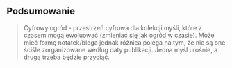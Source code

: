 ## Podsumowanie
>Cyfrowy ogród - przestrzeń cyfrowa dla kolekcji myśli, które z czasem mogą ewoluować (zmieniać się jak ogród w czasie). Może mieć formę notatek/bloga jednak różnica polega na tym, że nie są one ściśle zorganizowane według daty publikacji. Jedna myśl urośnie, a drugą trzeba będzie przyciąć.